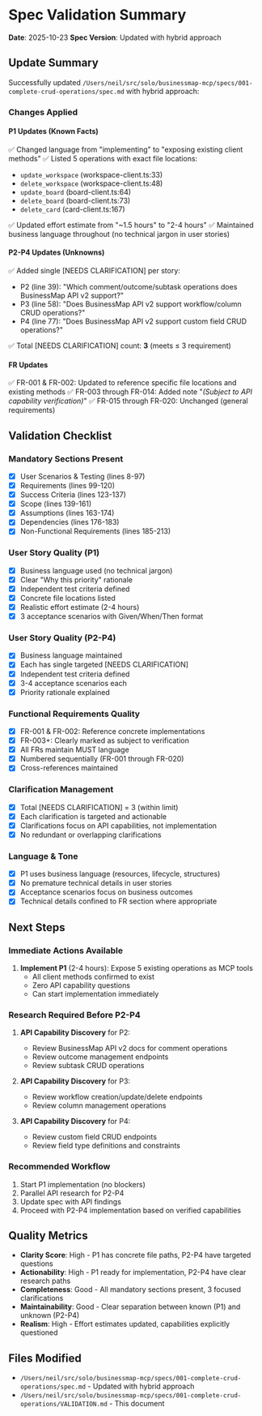 # Spec Validation Summary

**Date**: 2025-10-23
**Spec Version**: Updated with hybrid approach

## Update Summary

Successfully updated `/Users/neil/src/solo/businessmap-mcp/specs/001-complete-crud-operations/spec.md` with hybrid approach:

### Changes Applied

#### P1 Updates (Known Facts)
✅ Changed language from "implementing" to "exposing existing client methods"
✅ Listed 5 operations with exact file locations:
- `update_workspace` (workspace-client.ts:33)
- `delete_workspace` (workspace-client.ts:48)
- `update_board` (board-client.ts:64)
- `delete_board` (board-client.ts:73)
- `delete_card` (card-client.ts:167)

✅ Updated effort estimate from "~1.5 hours" to "2-4 hours"
✅ Maintained business language throughout (no technical jargon in user stories)

#### P2-P4 Updates (Unknowns)
✅ Added single [NEEDS CLARIFICATION] per story:
- P2 (line 39): "Which comment/outcome/subtask operations does BusinessMap API v2 support?"
- P3 (line 58): "Does BusinessMap API v2 support workflow/column CRUD operations?"
- P4 (line 77): "Does BusinessMap API v2 support custom field CRUD operations?"

✅ Total [NEEDS CLARIFICATION] count: **3** (meets ≤ 3 requirement)

#### FR Updates
✅ FR-001 & FR-002: Updated to reference specific file locations and existing methods
✅ FR-003 through FR-014: Added note "*(Subject to API capability verification)*"
✅ FR-015 through FR-020: Unchanged (general requirements)

## Validation Checklist

### Mandatory Sections Present
- [x] User Scenarios & Testing (lines 8-97)
- [x] Requirements (lines 99-120)
- [x] Success Criteria (lines 123-137)
- [x] Scope (lines 139-161)
- [x] Assumptions (lines 163-174)
- [x] Dependencies (lines 176-183)
- [x] Non-Functional Requirements (lines 185-213)

### User Story Quality (P1)
- [x] Business language used (no technical jargon)
- [x] Clear "Why this priority" rationale
- [x] Independent test criteria defined
- [x] Concrete file locations listed
- [x] Realistic effort estimate (2-4 hours)
- [x] 3 acceptance scenarios with Given/When/Then format

### User Story Quality (P2-P4)
- [x] Business language maintained
- [x] Each has single targeted [NEEDS CLARIFICATION]
- [x] Independent test criteria defined
- [x] 3-4 acceptance scenarios each
- [x] Priority rationale explained

### Functional Requirements Quality
- [x] FR-001 & FR-002: Reference concrete implementations
- [x] FR-003+: Clearly marked as subject to verification
- [x] All FRs maintain MUST language
- [x] Numbered sequentially (FR-001 through FR-020)
- [x] Cross-references maintained

### Clarification Management
- [x] Total [NEEDS CLARIFICATION] = 3 (within limit)
- [x] Each clarification is targeted and actionable
- [x] Clarifications focus on API capabilities, not implementation
- [x] No redundant or overlapping clarifications

### Language & Tone
- [x] P1 uses business language (resources, lifecycle, structures)
- [x] No premature technical details in user stories
- [x] Acceptance scenarios focus on business outcomes
- [x] Technical details confined to FR section where appropriate

## Next Steps

### Immediate Actions Available
1. **Implement P1** (2-4 hours): Expose 5 existing operations as MCP tools
   - All client methods confirmed to exist
   - Zero API capability questions
   - Can start implementation immediately

### Research Required Before P2-P4
1. **API Capability Discovery** for P2:
   - Review BusinessMap API v2 docs for comment operations
   - Review outcome management endpoints
   - Review subtask CRUD operations

2. **API Capability Discovery** for P3:
   - Review workflow creation/update/delete endpoints
   - Review column management operations

3. **API Capability Discovery** for P4:
   - Review custom field CRUD endpoints
   - Review field type definitions and constraints

### Recommended Workflow
1. Start P1 implementation (no blockers)
2. Parallel API research for P2-P4
3. Update spec with API findings
4. Proceed with P2-P4 implementation based on verified capabilities

## Quality Metrics

- **Clarity Score**: High - P1 has concrete file paths, P2-P4 have targeted questions
- **Actionability**: High - P1 ready for implementation, P2-P4 have clear research paths
- **Completeness**: Good - All mandatory sections present, 3 focused clarifications
- **Maintainability**: Good - Clear separation between known (P1) and unknown (P2-P4)
- **Realism**: High - Effort estimates updated, capabilities explicitly questioned

## Files Modified

- `/Users/neil/src/solo/businessmap-mcp/specs/001-complete-crud-operations/spec.md` - Updated with hybrid approach
- `/Users/neil/src/solo/businessmap-mcp/specs/001-complete-crud-operations/VALIDATION.md` - This document
